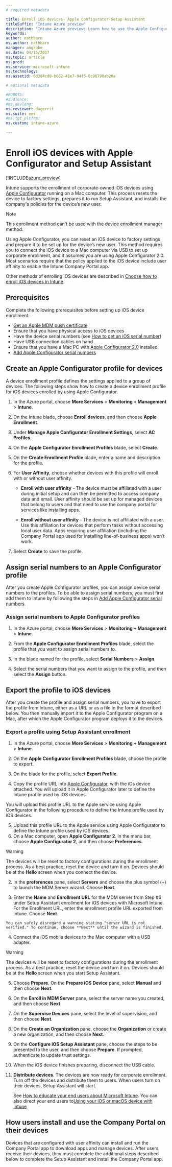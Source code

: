 ```yaml
---
# required metadata

title: Enroll iOS devices- Apple Configurator-Setup AssistanttitleSuffix: "Intune Azure preview"
description: "Intune Azure preview: Learn how to use the Apple Configurator to enroll corporate-owned iOS devices with Setup Assistant."
keywords:
author: nathbarn
ms.author: nathbarn
manager: angrobe
ms.date: 04/15/2017
ms.topic: article
ms.prod:
ms.service: microsoft-intune
ms.technology:
ms.assetid: 6d384cd0-b662-41e7-94f5-0c96790ab20a

# optional metadata

#ROBOTS:
#audience:
#ms.devlang:
ms.reviewer: dagerrit
ms.suite: ems
#ms.tgt_pltfrm:
ms.custom: intune-azure

---
```


# Enroll iOS devices with Apple Configurator and Setup Assistant

[!INCLUDE[azure_preview](./includes/azure_preview.md)]

Intune supports the enrollment of corporate-owned iOS devices using [Apple Configurator](https://itunes.apple.com/us/app/apple-configurator-2/id1037126344?mt=12) running on a Mac computer. This process resets the device to factory settings, prepares it to run Setup Assistant, and installs the company's policies for the device’s new user.

>[!NOTE]
>This enrollment method can't be used with the [device enrollment manager](device-enrollment-manager-enroll.md) method.

Using Apple Configurator, you can reset an iOS device to factory settings and prepare it to be set up for the device’s new user. This method requires you to connect the iOS device to a Mac computer via USB to set up corporate enrollment, and it assumes you are using Apple Configurator 2.0. Most scenarios require that the policy applied to the iOS device include user affinity to enable the Intune Company Portal app.

Other methods of enrolling iOS devices are described in [Choose how to enroll iOS devices in Intune](enrollment-method-choose-ios.md).

## Prerequisites

Complete the following prerequisites before setting up iOS device enrollment:

- [Get an Apple MDM push certificate](apple-mdm-push-certificate-get.md)
- Ensure that you have physical access to iOS devices
- Have the device serial numbers (see [How to get an iOS serial number](https://support.apple.com//HT204308))
- Have USB connection cables on hand
- Ensure that you have a Mac PC with [Apple Configurator 2.0](https://itunes.apple.com/us/app/apple-configurator-2/id1037126344?mt=12) installed
- [Add Apple Configurator serial numbers](apple-configurator-serial-numbers-add.md)


## Create an Apple Configurator profile for devices

A device enrollment profile defines the settings applied to a group of devices. The following steps show how to create a device enrollment profile for iOS devices enrolled by using Apple Configurator.

1. In the Azure portal, choose **More Services** > **Monitoring + Management** > **Intune**.

2. On the Intune blade, choose **Enroll devices**, and then choose **Apple Enrollment**.

3. Under **Manage Apple Configurator Enrollment Settings**, select **AC Profiles**.

4. On the **Apple Configurator Enrollment Profiles** blade, select **Create**.

5. On the **Create Enrollment Profile** blade, enter a name and description for the profile.

6. For **User Affinity**, choose whether devices with this profile will enroll with or without user affinity.

   - **Enroll with user affinity** - The device must be affiliated with a user during initial setup and can then be permitted to access company data and email. User affinity should be set up for managed devices that belong to users and that need to use the company portal for services like installing apps.

   - **Enroll without user affinity** - The device is not affiliated with a user. Use this affiliation for devices that perform tasks without accessing local user data. Apps requiring user affiliation (including the Company Portal app used for installing line-of-business apps) won’t work.

7. Select **Create** to save the profile.

## Assign serial numbers to an Apple Configurator profile

After you create Apple Configurator profiles, you can assign device serial numbers to the profiles. To be able to assign serial numbers, you must first add them to Intune by following the steps in [Add Apple Configurator serial numbers](apple-configurator-serial-numbers-add.md).

### Assign serial numbers to Apple Configurator profiles

1. In the Azure portal, choose **More Services** > **Monitoring + Management** > **Intune**.

2. From the **Apple Configurator Enrollment Profiles** blade, select the profile that you want to assign serial numbers to.

3. In the blade named for the profile, select **Serial Numbers** > **Assign**.

4. Select the serial numbers that you want to assign to the profile, and then select the **Assign** button.

## Export the profile to iOS devices

After you create the profile and assign serial numbers, you have to export the profile from Intune, either as a URL or as a file in the format described below. You then manually import it to the Apple Configurator program on a Mac, after which the Apple Configurator program deploys it to the devices.

### Export a profile using Setup Assistant enrollment

1. In the Azure portal, choose **More Services** > **Monitoring + Management** > **Intune**.

2. On the **Apple Configurator Enrollment Profiles** blade, choose the profile to export.

3. On the blade for the profile, select **Export Profile**.

4. Copy the profile URL into [Apple Configurator](https://itunes.apple.com/us/app/apple-configurator-2/id1037126344?mt=12), with the iOs device attached. You will upload it in Apple Configurator later to define the Intune profile used by iOS devices.

  You will upload this profile URL to the Apple service using Apple Configurator in the following procedure to define the Intune profile used by iOS devices.

5. Upload this profile URL to the Apple service using Apple Configurator to define the Intune profile used by iOS devices.
 1.  On a Mac computer, open **Apple Configurator 2**. In the menu bar, choose **Apple Configurator 2**, and then choose **Preferences**.
  > [!WARNING]
  > The devices will be reset to factory configurations during the enrollment process. As a best practice, reset the device and turn it on. Devices should be at the **Hello** screen when you connect the device.

  2. In the **preferences** pane, select **Servers** and choose the plus symbol (+) to launch the MDM Server wizard. Choose **Next**.

  3. Enter the **Name** and **Enrollment URL** for the MDM server from Step #6 under Setup Assistant enrollment for iOS devices with Microsoft Intune. For the Enrollment URL, enter the enrollment profile URL exported from Intune. Choose **Next**.  

    You can safely disregard a warning stating "server URL is not verified." To continue, choose **Next** until the wizard is finished.

  4.  Connect the iOS mobile devices to the Mac computer with a USB adapter.
  > [!WARNING]
  > The devices will be reset to factory configurations during the enrollment process. As a best practice, reset the device and turn it on. Devices should be at the **Hello** screen when you start Setup Assistant.

  5.  Choose **Prepare**. On the **Prepare iOS Device** pane, select **Manual** and then choose **Next**.
  6. On the **Enroll in MDM Server** pane, select the server name you created, and then choose **Next**.
  7. On the **Supervise Devices** pane, select the level of supervision, and then choose **Next**.
  8. On the **Create an Organization** pane, choose the **Organization** or create a new organization, and then choose **Next**.
  9. On the **Configure iOS Setup Assistant** pane, choose the steps to be presented to the user, and then choose **Prepare**. If prompted, authenticate to update trust settings.  
  10. When the iOS device finishes preparing, disconnect the USB cable.  
6.  **Distribute devices**.
    The devices are now ready for corporate enrollment. Turn off the devices and distribute them to users. When users turn on their devices, Setup Assistant will start.

    See [How to educate your end users about Microsoft Intune](https://docs.microsoft.com/intune/deploy-use/how-to-educate-your-end-users-about-microsoft-intune). You can also direct your end users to[Using your iOS or macOS device with Intune](https://docs.microsoft.com/intune/deploy-use/how-to-educate-your-end-users-about-microsoft-intune)

## How users install and use the Company Portal on their devices

Devices that are configured with user affinity can install and run the Company Portal app to download apps and manage devices. After users receive their devices, they must complete the additional steps described below to complete the Setup Assistant and install the Company Portal app.
